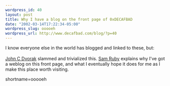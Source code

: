 ```yaml
--- 
wordpress_id: 40
layout: post
title: Why I have a blog on the front page of 0xDECAFBAD
date: "2002-03-14T17:22:34-05:00"
wordpress_slug: ooooeh
wordpress_url: http://www.decafbad.com/blog/?p=40
---
```

I know everyone else in the world has blogged and linked to these, but:
<br /><br />
<a href="http://www.pcmag.com/article/0,2997,s%253D1493%2526a%253D21865,00.asp">John C Dvorak</a> slammed and trivialized this.  <a href="http://radio.weblogs.com/0101679/stories/2002/03/13/manufacturedSerendipity.html">Sam Ruby</a> explains why I've got a weblog on this front page, and what I eventually hope it does for me as I make this place worth visiting.
<!--more-->
shortname=ooooeh
